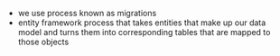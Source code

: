 - we use process known as migrations
- entity framework process that takes entities that make up our data model and turns them into corresponding tables that are mapped to those objects